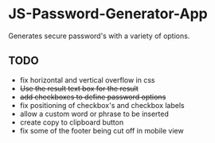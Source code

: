 # JS-Password-Generator-App
Generates secure password's with a variety of options.


## TODO

* fix horizontal and vertical overflow in css
* ~~Use the result text box for the result~~
* ~~add checkboxes to define password options~~
* fix positioning of checkbox's and checkbox labels
* allow a custom word or phrase to be inserted
* create copy to clipboard button
* fix some of the footer being cut off in mobile view
